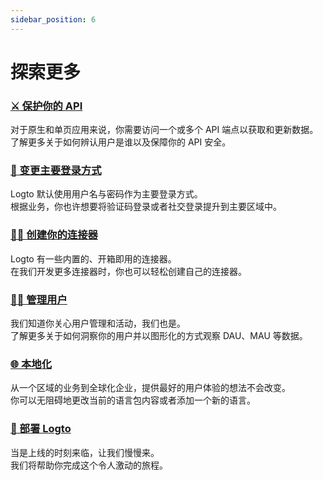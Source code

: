 ```yaml
---
sidebar_position: 6
---
```


# 探索更多

### [⚔️ 保护你的 API](../../recipes/protect-your-api/README.md)

对于原生和单页应用来说，你需要访问一个或多个 API 端点以获取和更新数据。<br/>
了解更多关于如何辨认用户是谁以及保障你的 API 安全。

### [🛵 变更主要登录方式](../../recipes/customize-sie/configure-sign-in-methods.mdx)

Logto 默认使用用户名与密码作为主要登录方式。<br/>
根据业务，你也许想要将验证码登录或者社交登录提升到主要区域中。

### [🧑‍🔬 创建你的连接器](../../recipes/create-your-connector/README.md)

Logto 有一些内置的、开箱即用的连接器。<br/>
在我们开发更多连接器时，你也可以轻松创建自己的连接器。

### [🧑‍🚀 管理用户](../../recipes/manage-users/README.md)

我们知道你关心用户管理和活动，我们也是。<br/>
了解更多关于如何洞察你的用户并以图形化的方式观察 DAU、MAU 等数据。

### [🌐 本地化](../../recipes/localization/README.md)

从一个区域的业务到全球化企业，提供最好的用户体验的想法不会改变。<br/>
你可以无阻碍地更改当前的语言包内容或者添加一个新的语言。

### [🚀 部署 Logto](../../recipes/deploy-logto/README.md)

当是上线的时刻来临，让我们慢慢来。<br/>
我们将帮助你完成这个令人激动的旅程。
